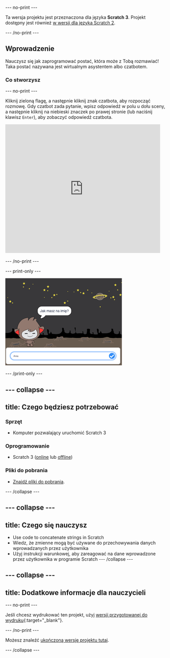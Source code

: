--- no-print ---

Ta wersja projektu jest przeznaczona dla języka **Scratch 3**. Projekt dostępny jest również [w wersji dla języka Scratch 2](https://projects.raspberrypi.org/pl-PL/projects/chatbot-scratch2).

--- /no-print ---

## Wprowadzenie

Nauczysz się jak zaprogramować postać, która może z Tobą rozmawiać! Taka postać nazywana jest wirtualnym asystentem albo czatbotem.

### Co stworzysz

--- no-print ---

Kliknij zieloną flagę, a następnie kliknij znak czatbota, aby rozpocząć rozmowę. Gdy czatbot zada pytanie, wpisz odpowiedź w polu u dołu sceny, a następnie kliknij na niebieski znaczek po prawej stronie (lub naciśnij klawisz `Enter`), aby zobaczyć odpowiedź czatbota.

<div class="scratch-preview">
  <iframe allowtransparency="true" width="485" height="402" src="https://scratch.mit.edu/projects/embed/334706729/?autostart=false" 
  frameborder="0" scrolling="no"></iframe>
</div>

--- /no-print ---

--- print-only ---

![skończony projekt](images/chatbot-preview.png)

--- /print-only ---

--- collapse ---
---
title: Czego będziesz potrzebować
---

### Sprzęt

- Komputer pozwalający uruchomić Scratch 3

### Oprogramowanie

- Scratch 3 ([online](https://rpf.io/scratchon) lub [offline](https://rpf.io/scratchoff))

### Pliki do pobrania

- [Znajdź pliki do pobrania](https://rpf.io/p/pl-PL/chatbot-go).

--- /collapse ---

--- collapse ---
---
 title: Czego się nauczysz
---

- Use code to concatenate strings in Scratch
- Wiedz, że zmienne mogą być używane do przechowywania danych wprowadzanych przez użytkownika
- Użyj instrukcji warunkowej, aby zareagować na dane wprowadzone przez użytkownika w programie Scratch --- /collapse ---

--- collapse ---
---
title: Dodatkowe informacje dla nauczycieli
---

--- no-print ---

Jeśli chcesz wydrukować ten projekt, użyj [wersji przygotowanej do wydruku](https://projects.raspberrypi.org/pl-PL/projects/chatbot/print){:target="_blank"}.

--- /no-print ---

Możesz znaleźć [ukończoną wersję projektu tutaj](https://rpf.io/p/pl-PL/chatbot-get).

--- /collapse ---
